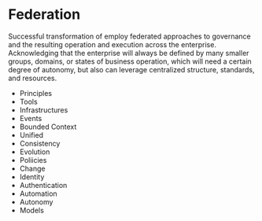 # Federation
Successful transformation of employ federated approaches to governance and the resulting operation and execution across the enterprise. Acknowledging that the enterprise will always be defined by many smaller groups, domains, or states of business operation, which will need a certain degree of autonomy, but also can leverage centralized structure, standards, and resources.

- Principles
- Tools
- Infrastructures
- Events
- Bounded Context
- Unified
- Consistency
- Evolution
- Poliicies
- Change
- Identity
- Authentication
- Automation
- Autonomy
- Models
